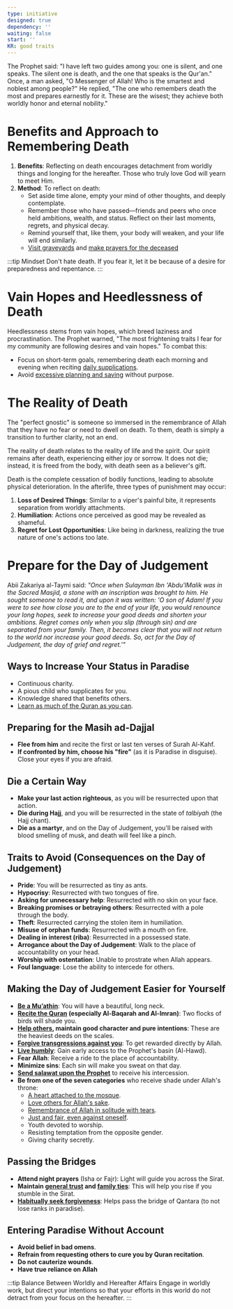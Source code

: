 ```yaml
---
type: initiative
designed: true
dependency: ''
waiting: false
start: ''
KR: good traits
---
```


The Prophet said: "I have left two guides among you: one is silent, and one speaks. The silent one is death, and the one that speaks is the Qur'an." Once, a man asked, "O Messenger of Allah! Who is the smartest and noblest among people?" He replied, "The one who remembers death the most and prepares earnestly for it. These are the wisest; they achieve both worldly honor and eternal nobility."

# Benefits and Approach to Remembering Death

1. **Benefits**: Reflecting on death encourages detachment from worldly things and longing for the hereafter. Those who truly love God will yearn to meet Him.
2. **Method**: To reflect on death:
	* Set aside time alone, empty your mind of other thoughts, and deeply contemplate.
	* Remember those who have passed—friends and peers who once held ambitions, wealth, and status. Reflect on their last moments, regrets, and physical decay.
	* Remind yourself that, like them, your body will weaken, and your life will end similarly.
	* [Visit graveyards](docs/sidebar1/Processes/Visit%20the%20dead.md) and [make prayers for the deceased](docs/sidebar1/Processes/Supplicate%20for%20other%20people%20alive%20or%20dead.md)

:::tip Mindset
Don't hate death. If you fear it, let it be because of a desire for preparedness and repentance.
:::

# Vain Hopes and Heedlessness of Death

Heedlessness stems from vain hopes, which breed laziness and procrastination. The Prophet warned, "The most frightening traits I fear for my community are following desires and vain hopes." To combat this:

* Focus on short-term goals, remembering death each morning and evening when reciting [daily supplications](docs/sidebar1/Processes/Say%20morning,%20evening%20and%20before%20sleeping%20supplications.md).
* Avoid [excessive planning and saving](docs/sidebar1/Processes/Small%20hopes%20when%20planning%20and%20saving.md) without purpose.

# The Reality of Death

The "perfect gnostic" is someone so immersed in the remembrance of Allah that they have no fear or need to dwell on death. To them, death is simply a transition to further clarity, not an end.

The reality of death relates to the reality of life and the spirit. Our spirit remains after death, experiencing either joy or sorrow. It does not die; instead, it is freed from the body, with death seen as a believer's gift.

Death is the complete cessation of bodily functions, leading to absolute physical deterioration. In the afterlife, three types of punishment may occur:

1. **Loss of Desired Things**: Similar to a viper's painful bite, it represents separation from worldly attachments.
2. **Humiliation**: Actions once perceived as good may be revealed as shameful.
3. **Regret for Lost Opportunities**: Like being in darkness, realizing the true nature of one's actions too late.

# Prepare for the Day of Judgement

Abii Zakariya al-Taymi said: *"Once when Sulayman Ibn 'Abdu'lMalik was in the Sacred Masjid, a stone with an inscription was brought to him. He sought someone to read it, and upon it was written: 'O son of Adam! If you were to see how close you are to the end of your life, you would renounce your long hopes, seek to increase your good deeds and shorten your ambitions. Regret comes only when you slip (through sin) and are separated from your family. Then, it becomes clear that you will not return to the world nor increase your good deeds. So, act for the Day of Judgement, the day of grief and regret.'"*

## Ways to Increase Your Status in Paradise

* Continuous charity.
* A pious child who supplicates for you.
* Knowledge shared that benefits others.
* [Learn as much of the Quran as you can](docs/sidebar1/Processes/Learn%20and%20review%20the%20quran.md).

## Preparing for the Masih ad-Dajjal

* **Flee from him** and recite the first or last ten verses of Surah Al-Kahf.
* **If confronted by him, choose his "fire"** (as it is Paradise in disguise). Close your eyes if you are afraid.

## Die a Certain Way

* **Make your last action righteous**, as you will be resurrected upon that action.
* **Die during Hajj**, and you will be resurrected in the state of *talbiyah* (the Hajj chant).
* **Die as a martyr**, and on the Day of Judgement, you'll be raised with blood smelling of musk, and death will feel like a pinch.

## Traits to Avoid (Consequences on the Day of Judgement)

* **Pride**: You will be resurrected as tiny as ants.
* **Hypocrisy**: Resurrected with two tongues of fire.
* **Asking for unnecessary help**: Resurrected with no skin on your face.
* **Breaking promises or betraying others**: Resurrected with a pole through the body.
* **Theft**: Resurrected carrying the stolen item in humiliation.
* **Misuse of orphan funds**: Resurrected with a mouth on fire.
* **Dealing in interest (riba)**: Resurrected in a possessed state.
* **Arrogance about the Day of Judgement**: Walk to the place of accountability on your head.
* **Worship with ostentation**: Unable to prostrate when Allah appears.
* **Foul language**: Lose the ability to intercede for others.

## Making the Day of Judgement Easier for Yourself

* [**Be a Mu’athin**](docs/sidebar1/Processes/Be%20a%20muathin.md): You will have a beautiful, long neck.
* **[Recite the Quran](docs/sidebar1/Processes/Recite%20the%20quran.md) (especially Al-Baqarah and Al-Imran)**: Two flocks of birds will shade you.
* **[Help others](docs/sidebar1/Processes/Help%20orphans%20or%20people%20in%20need%20periodically.md), maintain good character and pure intentions**: These are the heaviest deeds on the scales.
* [**Forgive transgressions against you**](docs/sidebar1/Processes/Accept%20accusations%20or%20forgive%20transgressions%20against%20you.md): To get rewarded directly by Allah.
* [**Live humbly**](docs/sidebar1/Processes/Don't%20ask%20for%20help%20or%20money.md): Gain early access to the Prophet's basin (Al-Hawd).
* **Fear Allah**: Receive a ride to the place of accountability.
* **Minimize sins**: Each sin will make you sweat on that day.
* [**Send salawat upon the Prophet**](docs/sidebar1/Processes/Sending%20salawat%20on%20the%20prophet.md) to receive his intercession.
* **Be from one of the seven categories** who receive shade under Allah's throne:
	* [A heart attached to the mosque](docs/sidebar1/Processes/Pray%20in%20the%20mosque.md).
	* [Love others for Allah's sake](docs/sidebar1/Processes/Meet%20special%20friend%20only%20for%20god's%20sake.md).
	* [Remembrance of Allah in solitude with tears](docs/sidebar1/Processes/Cry%20and%20fear%20misguidance.md).
	* [Just and fair, even against oneself](docs/sidebar1/Processes/Be%20just%20and%20adapt%20to%20each%20person.md).
	* Youth devoted to worship.
	* Resisting temptation from the opposite gender.
	* Giving charity secretly.

## Passing the Bridges

* **Attend night prayers** (Isha or Fajr): Light will guide you across the Sirat.
* **Maintain [general trust](docs/sidebar1/Processes/Honesty,%20Trust%20and%20figurative%20language.md) and [family ties](docs/sidebar1/Processes/Keeping%20family%20ties.md)**: This will help you rise if you stumble in the Sirat.
* **[Habitually seek forgiveness](docs/sidebar1/Processes/Accept%20accusations%20or%20forgive%20transgressions%20against%20you.md)**: Helps pass the bridge of Qantara (to not lose ranks in paradise).

## Entering Paradise Without Account

* **Avoid belief in bad omens**.
* **Refrain from requesting others to cure you by Quran recitation**.
* **Do not cauterize wounds**.
* **Have true reliance on Allah**

:::tip Balance Between Worldly and Hereafter Affairs
Engage in worldly work, but direct your intentions so that your efforts in this world do not detract from your focus on the hereafter.
:::